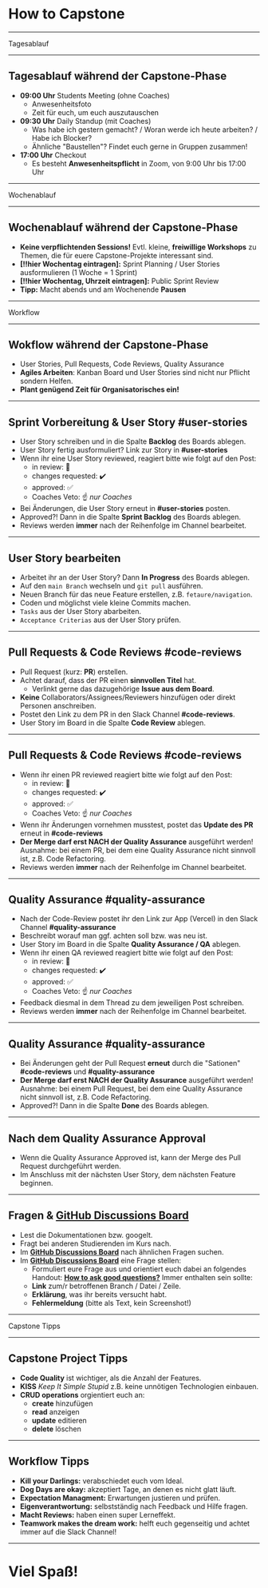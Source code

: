 <!-- _class: intro-slide nemo -->

# How to Capstone

---

<!-- _class: big-headline granite -->

Tagesablauf

---

<!-- _class: small -->

## Tagesablauf während der Capstone-Phase

- **09:00 Uhr** Students Meeting (ohne Coaches)
  - Anwesenheitsfoto
  - Zeit für euch, um euch auszutauschen
- **09:30 Uhr** Daily Standup (mit Coaches)
  - Was habe ich gestern gemacht? / Woran werde ich heute arbeiten? / Habe ich Blocker?
  - Ähnliche "Baustellen"? Findet euch gerne in Gruppen zusammen!
- **17:00 Uhr** Checkout
  - Es besteht **Anwesenheitspflicht** in Zoom, von 9:00 Uhr bis 17:00 Uhr

---

<!-- _class: big-headline granite -->

Wochenablauf

---

<!-- _class: small -->

## Wochenablauf während der Capstone-Phase

- **Keine verpflichtenden Sessions!** Evtl. kleine, **freiwillige Workshops** zu Themen, die für euere Capstone-Projekte interessant sind.
- **[!!hier Wochentag eintragen]:** Sprint Planning / User Stories ausformulieren (1 Woche = 1 Sprint)
- **[!!hier Wochentag, Uhrzeit eintragen]:** Public Sprint Review
- **Tipp:** Macht abends und am Wochenende **Pausen**

---

<!-- _class: big-headline granite -->

Workflow

---

<!-- _class: small -->

## Wokflow während der Capstone-Phase

- User Stories, Pull Requests, Code Reviews, Quality Assurance
- **Agiles Arbeiten**: Kanban Board und User Stories sind nicht nur Pflicht sondern Helfen.
- **Plant genügend Zeit für Organisatorisches ein!**

---

<!-- _class: small -->

## Sprint Vorbereitung & User Story **#user-stories**

- User Story schreiben und in die Spalte **Backlog** des Boards ablegen.
- User Story fertig ausformuliert? Link zur Story in **#user-stories**
- Wenn ihr eine User Story reviewed, reagiert bitte wie folgt auf den Post:
  - in review: 👀
  - changes requested: ✔️
  - approved: ✅
  - Coaches Veto: ☝️ _nur Coaches_
- Bei Änderungen, die User Story erneut in **#user-stories** posten.
- Approved?! Dann in die Spalte **Sprint Backlog** des Boards ablegen.
- Reviews werden **immer** nach der Reihenfolge im Channel bearbeitet.

---

<!-- _class: small -->

## User Story bearbeiten

- Arbeitet ihr an der User Story? Dann **In Progress** des Boards ablegen.
- Auf den `main Branch` wechseln und `git pull` ausführen.
- Neuen Branch für das neue Feature erstellen, z.B. `fetaure/navigation`.
- Coden und möglichst viele kleine Commits machen.
- `Tasks` aus der User Story abarbeiten.
- `Acceptance Criterias` aus der User Story prüfen.

---

<!-- _class: small -->

## Pull Requests & Code Reviews **#code-reviews**

- Pull Request (kurz: **PR**) erstellen.
- Achtet darauf, dass der PR einen **sinnvollen Titel** hat.
  - Verlinkt gerne das dazugehörige **Issue aus dem Board**.
- **Keine** Collaborators/Assignees/Reviewers hinzufügen oder direkt Personen anschreiben.
- Postet den Link zu dem PR in den Slack Channel **#code-reviews**.
- User Story im Board in die Spalte **Code Review** ablegen.

---

<!-- _class: small -->

## Pull Requests & Code Reviews **#code-reviews**

- Wenn ihr einen PR reviewed reagiert bitte wie folgt auf den Post:
  - in review: 👀
  - changes requested: ✔️
  - approved: ✅
  - Coaches Veto: ☝️ _nur Coaches_
- Wenn ihr Änderungen vornehmen musstest, postet das **Update des PR** erneut in **#code-reviews**
- **Der Merge darf erst NACH der Quality Assurance** ausgeführt werden! Ausnahme: bei einem PR, bei dem eine Quality Assurance nicht sinnvoll ist, z.B. Code Refactoring.
- Reviews werden **immer** nach der Reihenfolge im Channel bearbeitet.

---

<!-- _class: small -->

## Quality Assurance **#quality-assurance**

- Nach der Code-Review postet ihr den Link zur App (Vercel) in den Slack Channel **#quality-assurance**
- Beschreibt worauf man ggf. achten soll bzw. was neu ist.
- User Story im Board in die Spalte **Quality Assurance / QA** ablegen.
- Wenn ihr einen QA reviewed reagiert bitte wie folgt auf den Post:
  - in review: 👀
  - changes requested: ✔️
  - approved: ✅
  - Coaches Veto: ☝️ _nur Coaches_
- Feedback diesmal in dem Thread zu dem jeweiligen Post schreiben.
- Reviews werden **immer** nach der Reihenfolge im Channel bearbeitet.

---

<!-- _class: small -->

## Quality Assurance **#quality-assurance**

- Bei Änderungen geht der Pull Request **erneut** durch die "Sationen" **#code-reviews** und **#quality-assurance**
- **Der Merge darf erst NACH der Quality Assurance** ausgeführt werden! Ausnahme: bei einem Pull Request, bei dem eine Quality Assurance nicht sinnvoll ist, z.B. Code Refactoring.
- Approved?! Dann in die Spalte **Done** des Boards ablegen.

---

<!-- _class: small -->

## Nach dem Quality Assurance Approval

- Wenn die Quality Assurance Approved ist, kann der Merge des Pull Request durchgeführt werden.
- Im Anschluss mit der nächsten User Story, dem nächsten Feature beginnen.

---

<!-- _class: small -->

## Fragen & **[GitHub Discussions Board](https://github.com/orgs/neuefische/discussions)**

- Lest die Dokumentationen bzw. googelt.
- Fragt bei anderen Studierenden im Kurs nach.
- Im **[GitHub Discussions Board](https://github.com/orgs/neuefische/discussions)** nach ähnlichen Fragen suchen.
- Im **[GitHub Discussions Board](https://github.com/orgs/neuefische/discussions)** eine Frage stellen:
  - Formuliert eure Frage aus und orientiert euch dabei an folgendes Handout: **[How to ask good questions?](https://github.com/neuefische/questions/wiki/How-to-ask-good-questions)**
    Immer enthalten sein sollte:
  - **Link** zum/r betroffenen Branch / Datei / Zeile.
  - **Erklärung**, was ihr bereits versucht habt.
  - **Fehlermeldung** (bitte als Text, kein Screenshot!)

---

<!-- _class: big-headline granite -->

Capstone Tipps

---

<!-- _class: small -->

## Capstone Project Tipps

- **Code Quality** ist wichtiger, als die Anzahl der Features.
- **KISS** _Keep It Simple Stupid_ z.B. keine unnötigen Technologien einbauen.
- **CRUD operations** orgientiert euch an:
  - **create** hinzufügen
  - **read** anzeigen
  - **update** editieren
  - **delete** löschen

---

<!-- _class: small -->

## Workflow Tipps

- **Kill your Darlings:** verabschiedet euch vom Ideal.
- **Dog Days are okay:** akzeptiert Tage, an denen es nicht glatt läuft.
- **Expectation Managment:** Erwartungen justieren und prüfen.
- **Eigenverantwortung:** selbstständig nach Feedback und Hilfe fragen.
- **Macht Reviews:** haben einen super Lerneffekt.
- **Teamwork makes the dream work:** helft euch gegenseitig und achtet immer auf die Slack Channel!

---

<!-- _class: intro-slide nemo -->

# Viel Spaß!
